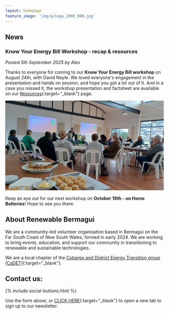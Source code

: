 ```yaml
---
layout: homepage
feature_image: 'img/gulaga_2000_900.jpg'
---
```

## News
### Know Your Energy Bill Workshop - recap & resources
<i>Posted 5th September 2025 by Alex</i>

Thanks to everyone for coming to our <b>Know Your Energy Bill workshop</b> on August 24th, with David Neyle. We loved everyone's engagement in the presentation and hands on session, and hope you got a lot out of it. And in a case you missed it, the workshop presentation and factsheet are available on our [Resources](/resources){:target="_blank"} page.

<img src="img/wshop1_fullview.jpg" alt="Know Your Energy Bill workshop and delicious Honorbread catering">

Keep an eye out for our next workshop on <b>October 19th - on Home Batteries</b>! Hope to see you there.

## About Renewable Bermagui

We are a community-led volunteer organisation based in Bermagui on the Far South Coast of New South Wales, formed in early 2024. We are working to bring events, education, and support our community in transitioning to renewable and sustainable technologies.

We are a local chapter of the [Cobargo and District Energy Transition group (CaDET)](https://renewablecobargo.com){:target="_blank"}.

## Contact us:

{% include social-buttons.html %}

<div style="text-align: left" class="sender-form-field" data-sender-form-id="egvljd"></div>

Use the form above, or [CLICK HERE](https://stats.sender.net/forms/egvljd/view){:target="_blank"} to open a new tab to sign up to our newsletter.

